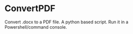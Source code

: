 # ConvertPDF
Convert .docx to a PDF file. A python based script. Run it in a Powershell/command console.
